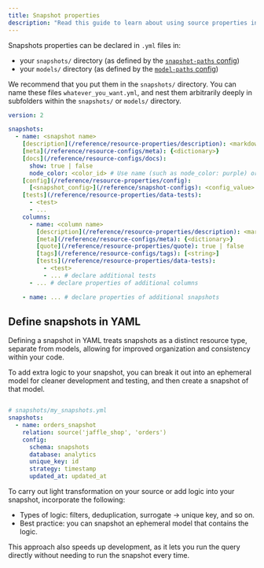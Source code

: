 ```yaml
---
title: Snapshot properties
description: "Read this guide to learn about using source properties in dbt."
---
```


Snapshots properties can be declared in `.yml` files in:
- your `snapshots/` directory (as defined by the [`snapshot-paths` config](/reference/project-configs/snapshot-paths))
- your `models/` directory (as defined by the [`model-paths` config](/reference/project-configs/model-paths))

We recommend that you put them in the `snapshots/` directory. You can name these files `whatever_you_want.yml`, and nest them arbitrarily deeply in subfolders within the `snapshots/` or `models/` directory.

<File name='snapshots/<filename>.yml'>

```yml
version: 2

snapshots:
  - name: <snapshot name>
    [description](/reference/resource-properties/description): <markdown_string>
    [meta](/reference/resource-configs/meta): {<dictionary>}
    [docs](/reference/resource-configs/docs):
      show: true | false
      node_color: <color_id> # Use name (such as node_color: purple) or hex code with quotes (such as node_color: "#cd7f32")
    [config](/reference/resource-properties/config):
      [<snapshot_config>](/reference/snapshot-configs): <config_value>
    [tests](/reference/resource-properties/data-tests):
      - <test>
      - ...
    columns:
      - name: <column name>
        [description](/reference/resource-properties/description): <markdown_string>
        [meta](/reference/resource-configs/meta): {<dictionary>}
        [quote](/reference/resource-properties/quote): true | false
        [tags](/reference/resource-configs/tags): [<string>]
        [tests](/reference/resource-properties/data-tests):
          - <test>
          - ... # declare additional tests
      - ... # declare properties of additional columns

    - name: ... # declare properties of additional snapshots

```
</File>

<VersionBlock firstVersion="1.9">

## Define snapshots in YAML

Defining a snapshot in YAML treats snapshots as a distinct resource type, separate from models, allowing for improved organization and consistency within your code.

To add extra logic to your snapshot, you can break it out into an ephemeral model for cleaner development and testing, and then create a snapshot of that model.

<File name='snapshots/<filename>.yml'>

```yml

# snapshots/my_snapshots.yml
snapshots:
  - name: orders_snapshot
    relation: source('jaffle_shop', 'orders')
    config:
      schema: snapshots
      database: analytics
      unique_key: id
      strategy: timestamp
      updated_at: updated_at

```

</File>

<Expandable alt_header="Exceptions" >

To carry out light transformation on your source or add logic into your snapshot, incorporate the following:

- Types of logic: filters, deduplication, surrogate → unique key, and so on.
- Best practice: you can snapshot an ephemeral model that contains the logic.

This approach also speeds up development, as it lets you run the query directly without needing to run the snapshot every time.

</Expandable>

</VersionBlock>

